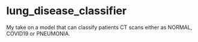 # lung_disease_classifier
My take on a model that can classify patients CT scans either as NORMAL, COVID19 or PNEUMONIA.
